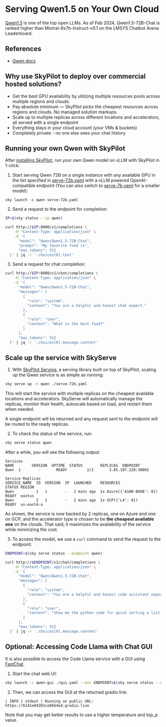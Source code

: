 # Serving Qwen1.5 on Your Own Cloud

[Qwen1.5](https://github.com/QwenLM/Qwen1.5) is one of the top open LLMs.
As of Feb 2024, Qwen1.5-72B-Chat is ranked higher than Mixtral-8x7b-Instruct-v0.1 on the LMSYS Chatbot Arena Leaderboard.


## References
* [Qwen docs](https://qwen.readthedocs.io/en/latest/)

## Why use SkyPilot to deploy over commercial hosted solutions?

* Get the best GPU availability by utilizing multiple resources pools across multiple regions and clouds.
* Pay absolute minimum — SkyPilot picks the cheapest resources across regions and clouds. No managed solution markups.
* Scale up to multiple replicas across different locations and accelerators, all served with a single endpoint 
* Everything stays in your cloud account (your VMs & buckets)
* Completely private - no one else sees your chat history


## Running your own Qwen with SkyPilot

After [installing SkyPilot](https://skypilot.readthedocs.io/en/latest/getting-started/installation.html), run your own Qwen model on vLLM with SkyPilot in 1-click:

1. Start serving Qwen 72B on a single instance with any available GPU in the list specified in [serve-72b.yaml](serve-72b.yaml) with a vLLM powered OpenAI-compatible endpoint (You can also switch to [serve-7b.yaml](serve-7b.yaml) for a smaller model):

```console
sky launch -c qwen serve-72b.yaml
```
2. Send a request to the endpoint for completion:
```bash
IP=$(sky status --ip qwen)

curl http://$IP:8000/v1/completions \
    -H "Content-Type: application/json" \
    -d '{
      "model": "Qwen/Qwen1.5-72B-Chat",
      "prompt": "My favorite food is",
      "max_tokens": 512
  }' | jq -r '.choices[0].text'
```

3. Send a request for chat completion:
```bash
curl http://$IP:8000/v1/chat/completions \
    -H "Content-Type: application/json" \
    -d '{
      "model": "Qwen/Qwen1.5-72B-Chat",
      "messages": [
        {
          "role": "system",
          "content": "You are a helpful and honest chat expert."
        },
        {
          "role": "user",
          "content": "What is the best food?"
        }
      ],
      "max_tokens": 512
  }' | jq -r '.choices[0].message.content'
```

## Scale up the service with SkyServe

1. With [SkyPilot Serving](https://skypilot.readthedocs.io/en/latest/serving/sky-serve.html), a serving library built on top of SkyPilot, scaling up the Qwen service is as simple as running:
```bash
sky serve up -n qwen ./serve-72b.yaml
```
This will start the service with multiple replicas on the cheapest available locations and accelerators. SkyServe will automatically manage the replicas, monitor their health, autoscale based on load, and restart them when needed.

A single endpoint will be returned and any request sent to the endpoint will be routed to the ready replicas.

2. To check the status of the service, run:
```bash
sky serve status qwen
```
After a while, you will see the following output:
```console
Services
NAME        VERSION  UPTIME  STATUS        REPLICAS  ENDPOINT            
Qwen  1        -       READY         2/2       3.85.107.228:30002  

Service Replicas
SERVICE_NAME  ID  VERSION  IP  LAUNCHED    RESOURCES                   STATUS REGION  
Qwen          1   1        -   2 mins ago  1x Azure({'A100-80GB': 8}) READY  eastus  
Qwen          2   1        -   2 mins ago  1x GCP({'L4': 8})          READY  us-east4-a 
```
As shown, the service is now backed by 2 replicas, one on Azure and one on GCP, and the accelerator
type is chosen to be **the cheapest available one** on the clouds. That said, it maximizes the
availability of the service while minimizing the cost.

3. To access the model, we use a `curl` command to send the request to the endpoint:
```bash
ENDPOINT=$(sky serve status --endpoint qwen)

curl http://$ENDPOINT/v1/chat/completions \
    -H "Content-Type: application/json" \
    -d '{
      "model": "Qwen/Qwen1.5-72B-Chat",
      "messages": [
        {
          "role": "system",
          "content": "You are a helpful and honest code assistant expert in Python."
        },
        {
          "role": "user",
          "content": "Show me the python code for quick sorting a list of integers."
        }
      ],
      "max_tokens": 512
  }' | jq -r '.choices[0].message.content'
```


## **Optional:** Accessing Code Llama with Chat GUI

It is also possible to access the Code Llama service with a GUI using [FastChat](https://github.com/lm-sys/FastChat).

1. Start the chat web UI:
```bash
sky launch -c qwen-gui ./gui.yaml --env ENDPOINT=$(sky serve status --endpoint qwen)
```

2. Then, we can access the GUI at the returned gradio link:
```
| INFO | stdout | Running on public URL: https://6141e84201ce0bb4ed.gradio.live
```

Note that you may get better results to use a higher temperature and top_p value.

